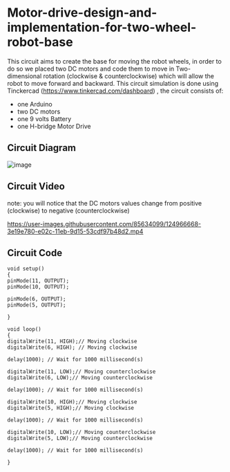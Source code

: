 # Motor-drive-design-and-implementation-for-two-wheel-robot-base
This circuit aims to create the base for moving the robot wheels, in order to do so we placed two DC motors and code them to move in Two-dimensional rotation (clockwise & counterclockwise) which will allow the robot to move forward and backward.
This circuit simulation is done using Tinckercad (https://www.tinkercad.com/dashboard) , the circuit consists of:
* one Arduino
* two DC motors
* one 9 volts Battery
* one H-bridge Motor Drive

## Circuit Diagram
![image](https://user-images.githubusercontent.com/85634099/124966361-e67b7c00-e02b-11eb-8a68-78deea786388.png)

## Circuit Video
note: you will notice that the DC motors values change from positive (clockwise) to negative (counterclockwise)

https://user-images.githubusercontent.com/85634099/124966668-3e19e780-e02c-11eb-9d15-53cdf97b48d2.mp4

## Circuit Code
```
void setup()
{
pinMode(11, OUTPUT);
pinMode(10, OUTPUT);

pinMode(6, OUTPUT);
pinMode(5, OUTPUT);

}

void loop()
{
digitalWrite(11, HIGH);// Moving clockwise
digitalWrite(6, HIGH); // Moving clockwise

delay(1000); // Wait for 1000 millisecond(s)

digitalWrite(11, LOW);// Moving counterclockwise
digitalWrite(6, LOW);// Moving counterclockwise

delay(1000); // Wait for 1000 millisecond(s)

digitalWrite(10, HIGH);// Moving clockwise
digitalWrite(5, HIGH);// Moving clockwise

delay(1000); // Wait for 1000 millisecond(s)

digitalWrite(10, LOW);// Moving counterclockwise
digitalWrite(5, LOW);// Moving counterclockwise

delay(1000); // Wait for 1000 millisecond(s)

}
```

